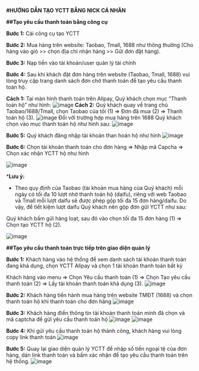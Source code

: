 
**#HƯỚNG DẪN TẠO YCTT BẰNG NICK CÁ NHÂN**

**##Tạo yêu cầu thanh toán bằng công cụ**

**Bước 1:** Cài công cụ tạo YCTT

**Bước 2:** Mua hàng trên website: Taobao, Tmall, 1688 như thông thường (Cho hàng vào giỏ >> chọn địa chỉ nhận hàng >> Gửi đơn đặt hàng).

**Bước 3:** Nạp tiền vào tài khoản/user quản lý tài chính 

**Bước 4:** Sau khi khách đặt đơn hàng trên website (Taobao, Tmall, 1688) vui lòng truy cập trang danh sách đơn chờ thanh toán để tạo yêu cầu thanh toán hộ.

  **Cách 1:** Tại màn hình thanh toán trên Alipay, Quý khách chọn mục “Thanh toán hộ” như hình:
  ![image](https://user-images.githubusercontent.com/85599407/185875456-a2df07eb-98b6-4c6a-a19e-d3e23298ada4.png)
  **Cách 2:** Quý khách quay về trang chủ Taobao/1688/Tmall, chọn Taobao của tôi (1) => Đơn đã mua (2) => Thanh toán hộ (3).
  ![image](https://user-images.githubusercontent.com/85599407/185875580-1858b090-9800-4afa-bd29-dc27c470cdba.png)
  Đối với trường hợp mua hàng trên 1688 Quý khách chọn vào mục thanh toán hộ như hình sau:
  ![image](https://user-images.githubusercontent.com/85599407/185875631-c34567bc-d705-4d95-b9a8-f8a9d8e81173.png)

**Bước 5:** Quý khách đăng nhập tài khoản than hoán hộ như hình
![image](https://user-images.githubusercontent.com/85599407/185875752-6fc05038-4249-4542-9b7f-bbf462a5f292.png)

**Bước 6:** Chọn tài khoản thanh toán cho đơn hàng => Nhập mã Capcha => Chọn xác nhận YCTT hộ như hình

![image](https://user-images.githubusercontent.com/85599407/185875858-7135c5e0-5bfd-4e1d-b58d-4f6e91e9b2fa.png)

***Lưu ý:** 
- Theo quy định của Taobao (tài khoản mua hàng của Quý khách) mỗi ngày có tối đa 10 lượt nhờ thanh toán hộ (daifu), riêng với web Taobao và Tmall mỗi lượt daifu sẽ được phép gộp tối đa 15 đơn hàng/daifu. Do vậy, để tiết kiệm lượt daifu Quý khách nên gộp đơn gửi YCTT như sau:

Quý khách bấm gửi hàng loạt, sau đó vào chọn tối đa 15 đơn hàng (1) => Chọn tạo YCTT hộ (2).

![image](https://user-images.githubusercontent.com/85599407/185875909-8c944e0e-1a05-491b-b8fc-cedaff50392c.png)


**##Tạo yêu cầu thanh toán trực tiếp trên giao diện quản lý**

**Bước 1:** Khách hàng vào hệ thống để xem danh sách tài khoản thanh toán đang khả dụng, chọn YCTT Alipay và chọn 1 tài khoản thanh toán bất kỳ

Khách hàng vào menu => Chọn Yêu cầu thanh toán (1) => Chọn Tạo yêu cầu thanh toán (2) => Lấy tài khoản thanh toán khả dụng (3).
![image](https://user-images.githubusercontent.com/85599407/185870576-c08d821b-9336-4ce2-9ecd-39ba020b15ad.png)

**Bước 2:** Khách hàng tiến hành mua hàng trên website TMĐT (1688) và chọn thanh toán hộ khi thanh toán cho đơn hàng
![image](https://user-images.githubusercontent.com/85599407/185870830-4b9129cb-7d96-4e21-97ad-1ac035a965b7.png)

**Bước 3:** Khách hàng điền thông tin tài khoản thanh toán mình đã chọn và mã captcha để gửi yêu cầu thanh toán hộ
![image](https://user-images.githubusercontent.com/85599407/185870925-83450355-b0ea-4f47-9b8d-ee8c8d187dbc.png)
![image](https://user-images.githubusercontent.com/85599407/185871190-1c656f88-7015-4c9b-923a-e69702b556c3.png)

**Bước 4:** Khi gửi yêu cầu thanh toán hộ thành công, khách hàng vui lòng copy link thanh toán
![image](https://user-images.githubusercontent.com/85599407/185871564-58563c9c-5200-4e30-ba92-d55b90c78b3c.png)

**Bước 5:** Quay lại giao diện quản lý YCTT để nhập số tiền ngoại tệ của đơn hàng, dán link thanh toán và bấm xác nhận để tạo yêu cầu thanh toán trên hệ thống.
![image](https://user-images.githubusercontent.com/85599407/185872045-629d9f7c-d583-47a2-a561-7390b67b8e66.png)

